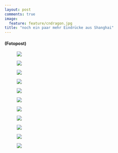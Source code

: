 ```yaml
---
layout: post
comments: true
image: 
  feature: feature/cndragon.jpg
title: "noch ein paar mehr Eindrücke aus Shanghai"
---
```


#### (Fotopost)

<figure>
	<a href="{{ site.url }}/images/p/2012_china/bejing/P9260608.jpg"><img src="{{ site.url }}/images/p/2012_china/bejing/P9260608_tn.jpg"></a>
	<figcaption></figcaption>
</figure>
<figure>
	<a href="{{ site.url }}/images/p/2012_china/bejing/P9260628.jpg"><img src="{{ site.url }}/images/p/2012_china/bejing/P9260628_tn.jpg"></a>
	<figcaption></figcaption>
</figure>
<figure>
	<a href="{{ site.url }}/images/p/2012_china/bejing/P9260639.jpg"><img src="{{ site.url }}/images/p/2012_china/bejing/P9260639_tn.jpg"></a>
	<figcaption></figcaption>
</figure>
<figure>
	<a href="{{ site.url }}/images/p/2012_china/bejing/P9260640.jpg"><img src="{{ site.url }}/images/p/2012_china/bejing/P9260640_tn.jpg"></a>
	<figcaption></figcaption>
</figure>
<figure>
	<a href="{{ site.url }}/images/p/2012_china/bejing/P9260648.jpg"><img src="{{ site.url }}/images/p/2012_china/bejing/P9260648_tn.jpg"></a>
	<figcaption></figcaption>
</figure>
<figure>
	<a href="{{ site.url }}/images/p/2012_china/bejing/P9260657.jpg"><img src="{{ site.url }}/images/p/2012_china/bejing/P9260657_tn.jpg"></a>
	<figcaption></figcaption>
</figure>
<figure>
	<a href="{{ site.url }}/images/p/2012_china/bejing/P9260675.jpg"><img src="{{ site.url }}/images/p/2012_china/bejing/P9260675_tn.jpg"></a>
	<figcaption></figcaption>
</figure>
<figure>
	<a href="{{ site.url }}/images/p/2012_china/bejing/P9280822.jpg"><img src="{{ site.url }}/images/p/2012_china/bejing/P9280822_tn.jpg"></a>
	<figcaption></figcaption>
</figure>
<figure>
	<a href="{{ site.url }}/images/p/2012_china/bejing/P9280833.jpg"><img src="{{ site.url }}/images/p/2012_china/bejing/P9280833_tn.jpg"></a>
	<figcaption></figcaption>
</figure>
<figure>
	<a href="{{ site.url }}/images/p/2012_china/bejing/P9280843.jpg"><img src="{{ site.url }}/images/p/2012_china/bejing/P9280843_tn.jpg"></a>
	<figcaption></figcaption>
</figure>
<figure>
	<a href="{{ site.url }}/images/p/2012_china/bejing/P9280876.jpg"><img src="{{ site.url }}/images/p/2012_china/bejing/P9280876_tn.jpg"></a>
	<figcaption></figcaption>
</figure>